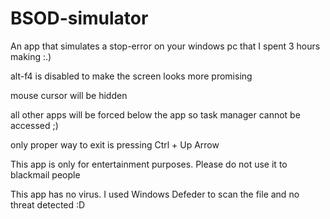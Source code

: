 # BSOD-simulator
An app that simulates a stop-error on your windows pc that I spent 3 hours making :.)

alt-f4 is disabled to make the screen looks more promising

mouse cursor will be hidden

all other apps will be forced below the app so task manager cannot be accessed ;)

only proper way to exit is pressing Ctrl + Up Arrow

This app is only for entertainment purposes. Please do not use it to blackmail people

This app has no virus. I used Windows Defeder to scan the file and no threat detected :D

